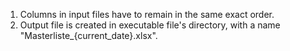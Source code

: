 1. Columns in input files have to remain in the same exact order.
2. Output file is created in executable file's directory, with a name "Masterliste_{current_date}.xlsx".
